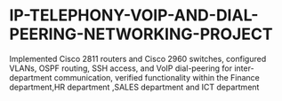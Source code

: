 # IP-TELEPHONY-VOIP-AND-DIAL-PEERING-NETWORKING-PROJECT
Implemented Cisco 2811 routers and Cisco 2960 switches, configured VLANs, OSPF routing, SSH access, and VoIP dial-peering for inter-department communication, verified functionality within the Finance department,HR department ,SALES department and ICT department
